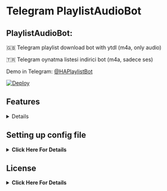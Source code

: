 # Telegram PlaylistAudioBot

## PlaylistAudioBot:

🇬🇧 Telegram playlist download bot with ytdl (m4a, only audio)

🇹🇷 Telegram oynatma listesi indirici bot (m4a, sadece ses)

Demo in Telegram: [@HAPlaylistBot](https://t.me/HAPlaylistBot)

[![Deploy](https://www.herokucdn.com/deploy/button.svg)](https://heroku.com/deploy?template=https://github.com/HuzunluArtemis/PlaylistAudioBot)

## Features
<details>

- Youtube-DL downloading status
- Fully customizable progressbar
- Auto update ytdl with every request
- Only one process in same time (for stabilization)
- Embed thumbnail, metadata's to file
- Custom ytdl format selector (dont change if you dont know)
- Custom thumbnail (replace src/file.jpg with yours)
- Force Subscribe
- Video limit (give 0 for unlimited, default 0)
- Size limit (give 0 for unlimited, default 0)
- Logger, Pinger
</details>

## Setting up config file
<details>
    <summary><b>Click Here For Details</b></summary><br>
    <b>Required Variables:</b><br><br>
    
- `BOT_TOKEN`: Telegram Bot Token. Example: `3asd2a2sd32:As56das65d2as:ASd2a6s3d26as`
- `APP_ID`: Telegram App ID. Example: `32523453`
- `API_HASH`: Telegram Api Hash. Example: `asdasdas6d265asd26asd6as1das`
- `AUTH_IDS`: Auth only some groups or users. If you want public, leave it empty or give `0`. Example: `-100656 56191 -10056561`
- `BOT_USERNAME`: Your bot's username. without @. Example: `HAPlaylistBot`

<b>Not Required Variables:</b>

- `OWNER_ID`: Bot's owner id. Send `/id` to `t.me/MissRose_bot` in private to get your id. Required for shell and say hello in every restart to you. If you don't want, leave it empty.
- `FORCE_SUBSCRIBE_CHANNEL`: Force subscribe channel or group. Example: `-1001327202752` or `@HuzunluArtemis`. To disable leave it empty. Do not forget to make admin your bot in forcesub channel or group.
- `CHANNEL_OR_CONTACT`: Your bot's channel or contact username. Example: `HuzunluArtemis`
- `JOIN_CHANNEL_STR`: Join channel warning string. See `config.py`.
- `YOU_ARE_BANNED_STR`: Banned user string. See `config.py`.
- `JOIN_BUTTON_STR`: Join button string. See `config.py`.
- `VIDEO_LIMIT`: Max video limit. Example: `3`, `62`, `52` (give 0 for unlimited, default 0)
- `VIDEO_LIMIT`: Max playlist size limit in bytes. (give 0 for unlimited, default 0)
- `UPDATE_YTDL_EVERY_DOWNLOAD`: Give `True` if you want to update ytdl in every download command. Default `True`
- `SLEEP_BETWEEN_SEND_FILES`: For floodwait. Leave blank if you dont know.
- `YTDL_DOWNLOAD_FORMAT`: Ytdl format selector. Leave blank if you dont know.
</details>

## License
<details>
    <summary><b>Click Here For Details</b></summary>
  <br>
  <a href="https://www.gnu.org/licenses/gpl-3.0.en.html">
  <img src="https://www.gnu.org/graphics/gplv3-127x51.png" alt="GNU GPLv3 Image">
</a>
<br>
<br>
PlaylistAudioBot is Free Software: You can use, study share and improve it at your
will. Specifically you can redistribute and/or modify it under the terms of the 
  <a href="https://www.gnu.org/licenses/gpl.html">GNU General Public License</a> 
  as published by the Free Software Foundation, either version 3 of the License, 
  or (at your option) any later version.
</details>
